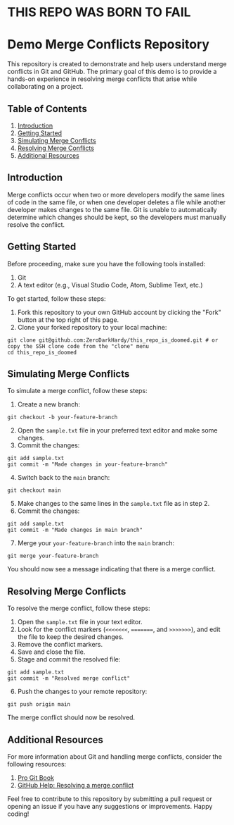 # THIS REPO WAS BORN TO FAIL

# Demo Merge Conflicts Repository

This repository is created to demonstrate and help users understand merge conflicts in Git and GitHub. The primary goal of this demo is to provide a hands-on experience in resolving merge conflicts that arise while collaborating on a project.

## Table of Contents

1. [Introduction](#introduction)
2. [Getting Started](#getting-started)
3. [Simulating Merge Conflicts](#simulating-merge-conflicts)
4. [Resolving Merge Conflicts](#resolving-merge-conflicts)
5. [Additional Resources](#additional-resources)

## Introduction

Merge conflicts occur when two or more developers modify the same lines of code in the same file, or when one developer deletes a file while another developer makes changes to the same file. Git is unable to automatically determine which changes should be kept, so the developers must manually resolve the conflict.

## Getting Started

Before proceeding, make sure you have the following tools installed:

1. Git
2. A text editor (e.g., Visual Studio Code, Atom, Sublime Text, etc.)

To get started, follow these steps:

1. Fork this repository to your own GitHub account by clicking the "Fork" button at the top right of this page.
2. Clone your forked repository to your local machine:
```
git clone git@github.com:ZeroDarkHardy/this_repo_is_doomed.git # or copy the SSH clone code from the "clone" menu
cd this_repo_is_doomed
```


## Simulating Merge Conflicts

To simulate a merge conflict, follow these steps:

1. Create a new branch:
```
git checkout -b your-feature-branch
```
2. Open the `sample.txt` file in your preferred text editor and make some changes.
3. Commit the changes:
```
git add sample.txt
git commit -m "Made changes in your-feature-branch"
```
4. Switch back to the `main` branch:
```
git checkout main
```
5. Make changes to the same lines in the `sample.txt` file as in step 2.
6. Commit the changes:
```
git add sample.txt
git commit -m "Made changes in main branch"
```
7. Merge your `your-feature-branch` into the `main` branch:
```
git merge your-feature-branch
```

You should now see a message indicating that there is a merge conflict.

## Resolving Merge Conflicts

To resolve the merge conflict, follow these steps:

1. Open the `sample.txt` file in your text editor.
2. Look for the conflict markers (`<<<<<<<`, `=======`, and `>>>>>>>`), and edit the file to keep the desired changes.
3. Remove the conflict markers.
4. Save and close the file.
5. Stage and commit the resolved file:

```
git add sample.txt
git commit -m "Resolved merge conflict"
```
6. Push the changes to your remote repository:
```
git push origin main
```

The merge conflict should now be resolved.

## Additional Resources

For more information about Git and handling merge conflicts, consider the following resources:

1. [Pro Git Book](https://git-scm.com/book/en/v2)
2. [GitHub Help: Resolving a merge conflict](https://help.github.com/en/github/collaborating-with-issues-and-pull-requests/resolving-a-merge-conflict-using-the-command-line)

Feel free to contribute to this repository by submitting a pull request or opening an issue if you have any suggestions or improvements. Happy coding!
